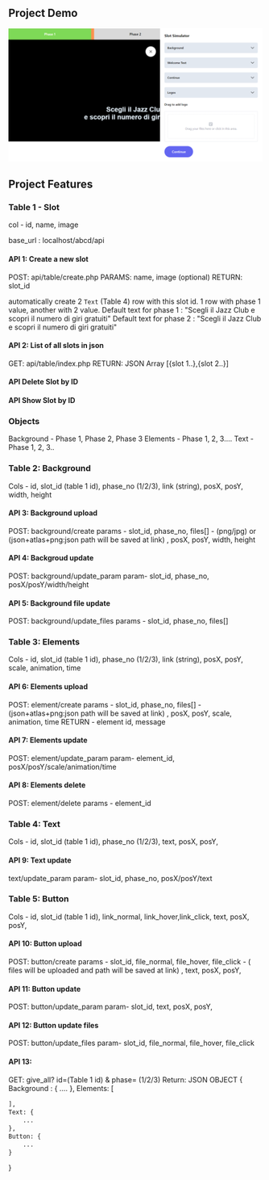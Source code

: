 
## Project Demo

![](https://github.com/learnwithfair/phase-management/blob/main/scrennshot/screenshot.png)

## Project Features

### Table 1 - Slot
col - id, name, image

base_url : localhost/abcd/api


#### API 1: Create a new slot 
POST: api/table/create.php 
PARAMS: name, image (optional)
RETURN: slot_id

automatically create 2 `Text` (Table 4) row with this slot id. 1 row with phase 1 value, another with 2 value. 
Default text for phase 1 : "Scegli il Jazz Club
e scopri il numero di giri gratuiti"
Default text for phase 2 : "Scegli il Jazz Club
e scopri il numero di giri gratuiti"


#### API 2: List of all slots in json 
GET: api/table/index.php 
RETURN: JSON Array [{slot 1..},{slot 2..}]

#### API Delete Slot by ID

#### API Show Slot by ID

### Objects
Background - Phase 1, Phase 2, Phase 3
Elements - Phase 1, 2, 3.... 
Text - Phase 1, 2, 3.. 




### Table 2: Background 
Cols - id, slot_id (table 1 id), phase_no (1/2/3), link (string), posX, posY, width, height

#### API 3: Background upload
POST: background/create
params - slot_id, phase_no, files[] - (png/jpg) or (json+atlas+png:json path will be saved at link) , posX, posY, width, height 

#### API 4: Backgroud update
POST: background/update_param
param- slot_id, phase_no, posX/posY/width/height

#### API 5: Background file update
POST: background/update_files
params - slot_id, phase_no, files[] 


### Table 3: Elements
Cols - id, slot_id (table 1 id), phase_no (1/2/3), link (string), posX, posY, scale, animation, time 

#### API 6: Elements upload
POST: element/create
params - slot_id, phase_no, files[] - (json+atlas+png:json path will be saved at link) , posX, posY, scale, animation, time 
RETURN - element id, message

#### API 7: Elements update
POST: element/update_param
param- element_id, posX/posY/scale/animation/time 

#### API 8: Elements delete
POST: element/delete
params - element_id


### Table 4: Text 
Cols - id, slot_id (table 1 id), phase_no (1/2/3), text, posX, posY, 

#### API 9: Text update
text/update_param
param- slot_id, phase_no, posX/posY/text


### Table 5: Button 
Cols - id, slot_id (table 1 id), link_normal, link_hover,link_click, text, posX, posY, 

#### API 10: Button upload
POST: button/create 
params - slot_id, file_normal, file_hover, file_click - ( files will be uploaded and path will be saved at link) , text, posX, posY,

#### API 11: Button update
POST: button/update_param
param- slot_id, text, posX, posY,

#### API 12: Button update files 
POST: button/update_files 
param- slot_id, file_normal, file_hover, file_click


#### API 13: 
GET: give_all? id=(Table 1 id) & phase= (1/2/3) 
Return: JSON OBJECT {
    Background : {
       .... 
    },
    Elements: [

    ],
    Text: {
        ...
    },
    Button: {
        ...
    }
}